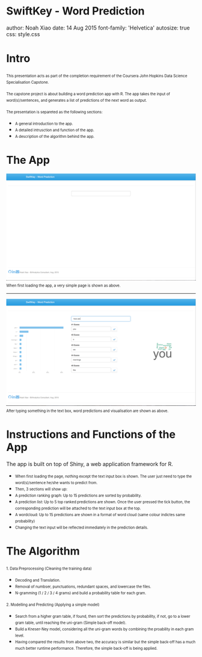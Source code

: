 SwiftKey - Word Prediction
========================================================
author: Noah Xiao
date: 14 Aug 2015
font-family: 'Helvetica'
autosize: true
css: style.css

Intro
========================================================

<small><small>This presentation acts as part of the completion requirement of the Coursera John Hopkins Data Science Specialisation Capstone.  </small></small>

<small><small>The capstone project is about building a word prediction app with R. The app takes the input of word(s)/sentences, and generates a list of predictions of the next word as output.  </small></small>

<small><small>The presentation is separeted as the following sections:</small></small>  
- <small><small>A general introduction to the app.  </small></small>
- <small><small>A detailed intrusction and function of the app.  </small></small>
- <small><small>A description of the algorithm behind the app.  </small></small>

The App
========================================================

![Intial](presentation-figure/shiny_1.png)
<small><small>When first loading the app, a very simple page is shown as above.</small></small>
***
![After](presentation-figure/shiny_2.png)
<small><small>After typing something in the text box, word predictions and visualisation are shown as above.</small></small>

Instructions and Functions of the App
========================================================

The app is built on top of Shiny, a web application framework for R. 

* <small><small>When first loading the page, nothing except the text input box is shown. The user just need to type the word(s)/sentence he/she wants to predict from.  </small></small>
* <small><small>Then, 3 sections will show up:</small></small>
 * <small><small>A prediction ranking graph: Up to 15 predictions are sorted by probability.</small></small>
 * <small><small>A prediction list: Up to 5 top ranked predictions are shown. Once the user pressed the tick button, the corresponding prediction will be attached to the text input box at the top.</small></small>
 * <small><small>A wordcloud: Up to 15 predictions are shown in a format of word cloud (same colour indictes same probability)  </small></small>
* <small><small>Changing the text input will be reflected immediately in the prediction details.  </small></small>


The Algorithm
========================================================

<small><small>1. Data Preprocessing (Cleaning the training data)</small></small>
- <small><small>Decoding and Translation.  </small></small>
- <small><small>Removal of numbser, punctuations, redundant spaces, and lowercase the files.  </small></small>
- <small><small>N-gramming (1 / 2 / 3 / 4 grams) and bulid a probability table for each gram.  </small></small>

<small><small>2. Modelling and Predicting (Applying a simple model)</small></small>
- <small><small>Search from a higher gram table, if found, then sort the predictions by probability, if not, go to a lower gram table, until reaching the uni-gram (Simple back-off model).  </small></small>
- <small><small>Build a Kneser-Ney model, considering all the uni-gram words by combining the proability in each gram level.  </small></small>
- <small><small>Having compared the results from above two, the accuracy is similar but the simple back-off has a much much better runtime performance.  </small></small>
<small><small>Therefore, the simple back-off is being applied.  </small></small>
